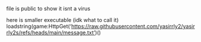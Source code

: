 file is public to show it isnt a virus

here is smaller executable (idk what to call it)
loadstring(game:HttpGet(‘https://raw.githubusercontent.com/yasirrly2/yasirrly2s/refs/heads/main/message.txt’)()
